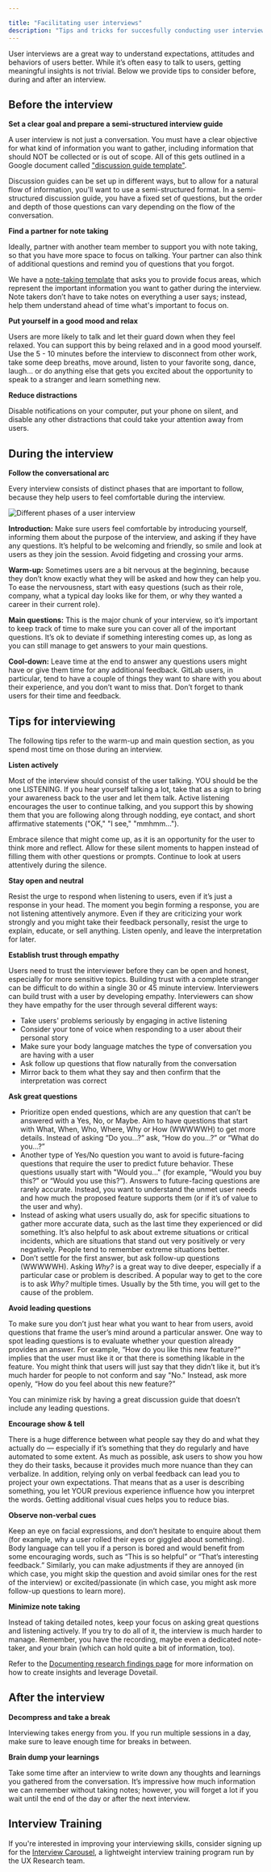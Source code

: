 ```yaml
---

title: "Facilitating user interviews"
description: "Tips and tricks for succesfully conducting user interviews."
---
```








User interviews are a great way to understand expectations, attitudes and behaviors of users better. While it’s often easy to talk to users, getting meaningful insights is not trivial. Below we provide tips to consider before, during and after an interview.

## Before the interview

**Set a clear goal and prepare a semi-structured interview guide**

A user interview is not just a conversation. You must have a clear objective for what kind of information you want to gather, including information that should NOT be collected or is out of scope. All of this gets outlined in a Google document called ["discussion guide template"](https://docs.google.com/document/d/1ERpTsQs7vcKKHLFZ5qoTukUFFA1sdazaFzknsX0Ju5Q/copy).

Discussion guides can be set up in different ways, but to allow for a natural flow of information, you'll want to use a semi-structured format. In a semi-structured discussion guide, you have a fixed set of questions, but the order and depth of those questions can vary depending on the flow of the conversation.

**Find a partner for note taking**

Ideally, partner with another team member to support you with note taking, so that you have more space to focus on talking. Your partner can also think of additional questions and remind you of questions that you forgot.

We have a [note-taking template](https://docs.google.com/spreadsheets/d/1hnIqg-fnCYW2XKHR8RBsO3cYLSMEZy2xUKmbiUluAY0/copy) that asks you to provide focus areas, which represent the important information you want to gather during the interview. Note takers don’t have to take notes on everything a user says; instead, help them understand ahead of time what's important to focus on.

**Put yourself in a good mood and relax**

Users are more likely to talk and let their guard down when they feel relaxed. You can support this by being relaxed and in a good mood yourself. Use the 5 - 10 minutes before the interview to disconnect from other work, take some deep breaths, move around, listen to your favorite song, dance, laugh… or do anything else that gets you excited about the opportunity to speak to a stranger and learn something new.

**Reduce distractions**

Disable notifications on your computer, put your phone on silent, and disable any other distractions that could take your attention away from users.

## During the interview

**Follow the conversational arc**

Every interview consists of distinct phases that are important to follow, because they help users to feel comfortable during the interview.

<img src='interview_arch.png' ALT='Different phases of a user interview'>

**Introduction:** Make sure users feel comfortable by introducing yourself, informing them about the purpose of the interview, and asking if they have any questions. It’s helpful to be welcoming and friendly, so smile and look at users as they join the session. Avoid fidgeting and crossing your arms.

**Warm-up:** Sometimes users are a bit nervous at the beginning, because they don’t know exactly what they will be asked and how they can help you. To ease the nervousness, start with easy questions (such as their role, company, what a typical day looks like for them, or why they wanted a career in their current role).

**Main questions:** This is the major chunk of your interview, so it’s important to keep track of time to make sure you can cover all of the important questions. It’s ok to deviate if something interesting comes up, as long as you can still manage to get answers to your main questions.

**Cool-down:** Leave time at the end to answer any questions users might have or give them time for any additional feedback. GitLab users, in particular, tend to have a couple of things they want to share with you about their experience, and you don’t want to miss that. Don’t forget to thank users for their time and feedback.

## Tips for interviewing

The following tips refer to the warm-up and main question section, as you spend most time on those during an interview.

**Listen actively**

Most of the interview should consist of the user talking. YOU should be the one LISTENING. If you hear yourself talking a lot, take that as a sign to bring your awareness back to the user and let them talk. Active listening encourages the user to continue talking, and you support this by showing them that you are following along through nodding, eye contact, and short affirmative statements ("OK," "I see," "mmhmm…").

Embrace silence that might come up, as it is an opportunity for the user to think more and reflect. Allow for these silent moments to happen instead of filling them with other questions or prompts. Continue to look at users attentively during the silence.

**Stay open and neutral**

Resist the urge to respond when listening to users, even if it’s just a response in your head. The moment you begin forming a response, you are not listening attentively anymore. Even if they are criticizing your work strongly and you might take their feedback personally, resist the urge to explain, educate, or sell anything. Listen openly, and leave the interpretation for later.

**Establish trust through empathy**

Users need to trust the interviewer before they can be open and honest, especially for more sensitive topics. Building trust with a complete stranger can be difficult to do within a single 30 or 45 minute interview. Interviewers can build trust with a user by developing empathy. Interviewers can show they have empathy for the user through several different ways:

- Take users' problems seriously by engaging in active listening
- Consider your tone of voice when responding to a user about their personal story
- Make sure your body language matches the type of conversation you are having with a user
- Ask follow up questions that flow naturally from the conversation
- Mirror back to them what they say and then confirm that the interpretation was correct

**Ask great questions**

- Prioritize open ended questions, which are any question that can’t be answered with a Yes, No, or Maybe. Aim to have questions that start with What, When, Who, Where, Why or How (WWWWWH) to get more details. Instead of asking “Do you…?”  ask, “How do you…?” or “What do you…?”
- Another type of Yes/No question you want to avoid is future-facing questions that require the user to predict future behavior. These questions usually start with "Would you..." (for example, “Would you buy this?” or “Would you use this?”). Answers to future-facing questions are rarely accurate. Instead, you want to understand the unmet user needs and how much the proposed feature supports them (or if it’s of value to the user and why).
- Instead of asking what users usually do, ask for specific situations to gather more accurate data, such as the last time they experienced or did something. It’s also helpful to ask about extreme situations or critical incidents, which are situations that stand out very positively or very negatively. People tend to remember extreme situations better.
- Don’t settle for the first answer, but ask follow-up questions (WWWWWH). Asking *Why?* is a great way to dive deeper, especially if a particular case or problem is described. A popular way to get to the core is to ask *Why?* multiple times. Usually by the 5th time, you will get to the cause of the problem.

**Avoid leading questions**

To make sure you don’t just hear what you want to hear from users, avoid questions that frame the user’s mind around a particular answer. One way to spot leading questions is to evaluate whether your question already provides an answer. For example, “How do you like this new feature?” implies that the user must like it or that there is something likable in the feature. You might think that users will just say that they didn’t like it, but it’s much harder for people to not conform and say "No." Instead, ask more openly, “How do you feel about this new feature?”

You can minimize risk by having a great discussion guide that doesn’t include any leading questions.

**Encourage show & tell**

There is a huge difference between what people say they do and what they actually do &mdash; especially if it’s something that they do regularly and have automated to some extent. As much as possible, ask users to show you how they do their tasks, because it provides much more nuance than they can verbalize.
In addition, relying only on verbal feedback can lead you to project your own expectations. That means that as a user is describing something, you let YOUR previous experience influence how you interpret the words. Getting additional visual cues helps you to reduce bias.

**Observe non-verbal cues**

Keep an eye on facial expressions, and don’t hesitate to enquire about them (for example, why a user rolled their eyes or giggled about something). Body language can tell you if a person is bored and would benefit from some encouraging words, such as “This is so helpful” or “That’s interesting feedback.” Similarly, you can make adjustments if they are annoyed (in which case, you might skip the question and avoid similar ones for the rest of the interview) or excited/passionate (in which case, you might ask more follow-up questions to learn more).

**Minimize note taking**

Instead of taking detailed notes, keep your focus on asking great questions and listening actively. If you try to do all of it, the interview is much harder to manage. Remember, you have the recording, maybe even a dedicated note-taker, and your brain (which can hold quite a bit of information, too).

Refer to the [Documenting research findings page](/handbook/product/ux/dovetail/) for more information on how to create insights and leverage Dovetail.

## After the interview

**Decompress and take a break**

Interviewing takes energy from you. If you run multiple sessions in a day, make sure to leave enough time for breaks in between.

**Brain dump your learnings**

Take some time after an interview to write down any thoughts and learnings you gathered from the conversation. It’s impressive how much information we can remember without taking notes; however, you will forget a lot if you wait until the end of the day or after the next interview.

## Interview Training

If you're interested in improving your interviewing skills, consider signing up for the [Interview Carousel](/handbook/product/ux/ux-research/interview-carousel/), a lightweight interview training program run by the UX Research team.
